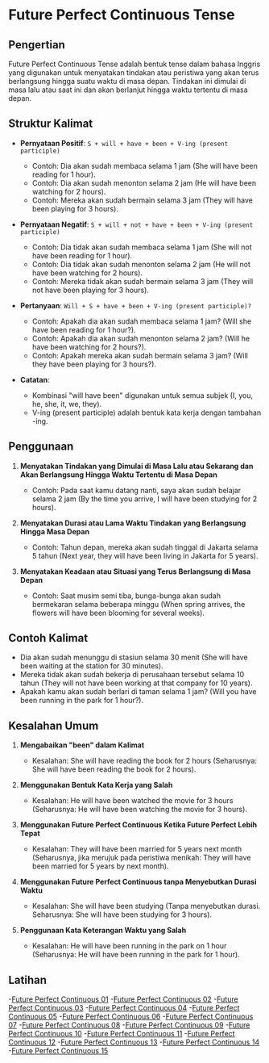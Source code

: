 # Future Perfect Continuous Tense

## Pengertian

Future Perfect Continuous Tense adalah bentuk tense dalam bahasa Inggris yang digunakan untuk menyatakan tindakan atau peristiwa yang akan terus berlangsung hingga suatu waktu di masa depan. Tindakan ini dimulai di masa lalu atau saat ini dan akan berlanjut hingga waktu tertentu di masa depan.

## Struktur Kalimat

- **Pernyataan Positif**: `S + will + have + been + V-ing (present participle)`
  - Contoh: Dia akan sudah membaca selama 1 jam (She will have been reading for 1 hour).
  - Contoh: Dia akan sudah menonton selama 2 jam (He will have been watching for 2 hours).
  - Contoh: Mereka akan sudah bermain selama 3 jam (They will have been playing for 3 hours).

- **Pernyataan Negatif**: `S + will + not + have + been + V-ing (present participle)`
  - Contoh: Dia tidak akan sudah membaca selama 1 jam (She will not have been reading for 1 hour).
  - Contoh: Dia tidak akan sudah menonton selama 2 jam (He will not have been watching for 2 hours).
  - Contoh: Mereka tidak akan sudah bermain selama 3 jam (They will not have been playing for 3 hours).

- **Pertanyaan**: `Will + S + have + been + V-ing (present participle)?`
  - Contoh: Apakah dia akan sudah membaca selama 1 jam? (Will she have been reading for 1 hour?).
  - Contoh: Apakah dia akan sudah menonton selama 2 jam? (Will he have been watching for 2 hours?).
  - Contoh: Apakah mereka akan sudah bermain selama 3 jam? (Will they have been playing for 3 hours?).

- **Catatan**:
  - Kombinasi "will have been" digunakan untuk semua subjek (I, you, he, she, it, we, they).
  - V-ing (present participle) adalah bentuk kata kerja dengan tambahan -ing.

## Penggunaan

1. **Menyatakan Tindakan yang Dimulai di Masa Lalu atau Sekarang dan Akan Berlangsung Hingga Waktu Tertentu di Masa Depan**
   - Contoh: Pada saat kamu datang nanti, saya akan sudah belajar selama 2 jam (By the time you arrive, I will have been studying for 2 hours).

2. **Menyatakan Durasi atau Lama Waktu Tindakan yang Berlangsung Hingga Masa Depan**
   - Contoh: Tahun depan, mereka akan sudah tinggal di Jakarta selama 5 tahun (Next year, they will have been living in Jakarta for 5 years).

3. **Menyatakan Keadaan atau Situasi yang Terus Berlangsung di Masa Depan**
   - Contoh: Saat musim semi tiba, bunga-bunga akan sudah bermekaran selama beberapa minggu (When spring arrives, the flowers will have been blooming for several weeks).

## Contoh Kalimat

- Dia akan sudah menunggu di stasiun selama 30 menit (She will have been waiting at the station for 30 minutes).
- Mereka tidak akan sudah bekerja di perusahaan tersebut selama 10 tahun (They will not have been working at that company for 10 years).
- Apakah kamu akan sudah berlari di taman selama 1 jam? (Will you have been running in the park for 1 hour?).

## Kesalahan Umum

1. **Mengabaikan "been" dalam Kalimat**
   - Kesalahan: She will have reading the book for 2 hours (Seharusnya: She will have been reading the book for 2 hours).

2. **Menggunakan Bentuk Kata Kerja yang Salah**
   - Kesalahan: He will have been watched the movie for 3 hours (Seharusnya: He will have been watching the movie for 3 hours).

3. **Menggunakan Future Perfect Continuous Ketika Future Perfect Lebih Tepat**
   - Kesalahan: They will have been married for 5 years next month (Seharusnya, jika merujuk pada peristiwa menikah: They will have been married for 5 years by next month).

4. **Menggunakan Future Perfect Continuous tanpa Menyebutkan Durasi Waktu**
   - Kesalahan: She will have been studying (Tanpa menyebutkan durasi. Seharusnya: She will have been studying for 3 hours).

5. **Penggunaan Kata Keterangan Waktu yang Salah**
   - Kesalahan: He will have been running in the park on 1 hour (Seharusnya: He will have been running in the park for 1 hour).


## Latihan
-[Future Perfect Continuous 01](https://chipulaja.github.io/quiz-app/#/question/12_future_perfect_continuous_01)
-[Future Perfect Continuous 02](https://chipulaja.github.io/quiz-app/#/question/12_future_perfect_continuous_02)
-[Future Perfect Continuous 03](https://chipulaja.github.io/quiz-app/#/question/12_future_perfect_continuous_03)
-[Future Perfect Continuous 04](https://chipulaja.github.io/quiz-app/#/question/12_future_perfect_continuous_04)
-[Future Perfect Continuous 05](https://chipulaja.github.io/quiz-app/#/question/12_future_perfect_continuous_05)
-[Future Perfect Continuous 06](https://chipulaja.github.io/quiz-app/#/question/12_future_perfect_continuous_06)
-[Future Perfect Continuous 07](https://chipulaja.github.io/quiz-app/#/question/12_future_perfect_continuous_07)
-[Future Perfect Continuous 08](https://chipulaja.github.io/quiz-app/#/question/12_future_perfect_continuous_08)
-[Future Perfect Continuous 09](https://chipulaja.github.io/quiz-app/#/question/12_future_perfect_continuous_09)
-[Future Perfect Continuous 10](https://chipulaja.github.io/quiz-app/#/question/12_future_perfect_continuous_10)
-[Future Perfect Continuous 11](https://chipulaja.github.io/quiz-app/#/question/12_future_perfect_continuous_11)
-[Future Perfect Continuous 12](https://chipulaja.github.io/quiz-app/#/question/12_future_perfect_continuous_12)
-[Future Perfect Continuous 13](https://chipulaja.github.io/quiz-app/#/question/12_future_perfect_continuous_13)
-[Future Perfect Continuous 14](https://chipulaja.github.io/quiz-app/#/question/12_future_perfect_continuous_14)
-[Future Perfect Continuous 15](https://chipulaja.github.io/quiz-app/#/question/12_future_perfect_continuous_15)

<!--
cara 1
Prompt yang digunakan :

buatkan saya file json dengan detail di bawah ini
- berisi 10 soal menerjemahkan bahasa indonesia ke bahasa Inggris
- fokus pada topik umum, seputar kuliner di indonesia, keindahan alam indonesia, olaraga, pendidikan, teknologi, cita-cita
- hanya melibatkan struktur kalimat Simple Present Tense
- soal terdiri dari kalimat positif, negatif dan tanya
- level soal adalah semua level
- notes di tulis dalam bahasa indonesia
- explanation di tulis dalam bahasa indonesia
- explanation berformat html dan tidak mengandung tag br
- di dalam explanation disebutkan nama tenses/grammar yang digunakan
- format explanation seperti dibawah
- jangan kosongkan element review-daftar-pejelasan-jawaban


<p class='review-pertanyaan'>"makanan ini berasal dari padang"</p><p class='review-pejelasan-grammar'>kalimat di atas adalah <span class='review-nama-grammar'><strong> simple present tense</strong></span>.</p><p class='review-detail-pejelasan-grammar'>Kalimat ini menggambarkan sebuah fakta karena makanan tersebut berasal dari padang.</p><p><strong>Formula Umum:</strong></p><pre class="review-formula">Subject + Verb (Simple Present Tense) + Prepositional Phrase</pre><p>Maka bahasa inggrisnya adalah : </p><pre class="review-jawaban">This food originates from Padang</pre><p><strong>Berikut detail penyusun kalimatnya:</strong></p><ul class="review-daftar-pejelasan-jawaban"><li><strong>This food</strong> adalah <strong>Subject</strong> atau subjek dari kalimat.</li><li><strong>originates</strong> adalah kata kerja dalam bentuk <strong>Simple Present Tense</strong>.</li><li><strong>from Padang</strong> adalah <strong>Prepositional Phrase</strong> yang berfungsi sebagai pelengkap (complement) dalam kalimat.</li><li><strong>Prepositional Phrase</strong> adalah kelompok kata yang dimulai dengan preposisi dan diikuti oleh objek preposisi, biasanya berfungsi untuk memberikan informasi tambahan mengenai tempat, waktu, atau cara dalam sebuah kalimat.</li></ul>

- format json seperti dibawah
    {
        "notes":"",
        "questions" : [
             {
                 "question": "",
                 "answer": "",
                 "explanation": ""
             }
        ]
    }
-->

<!--
cara 2
Prompt 1 yang digunakan :
buatkan 200 daftar kalimat dengan detail dibawah
- jangan mengulang kalimat yang sudah di buat
- fokus pada topik umum, seputar kuliner di indonesia, keindahan alam indonesia, olaraga, pendidikan, teknologi, cita-cita
- hanya melibatkan struktur kalimat Present Continuous
- kalimat terdiri dari kalimat positif, negatif dan tanya
- level kesulitan kalimat adalah semua level
- daftar jangan di kelompokkan


promt 2 yang digunakan :

saya punya daftar kalimat berikut

- Saya ingin belajar bahasa Jepang.
- Apakah dia seorang dokter?
- Saya suka nasi goreng.
- Ini bukan ponsel saya.
- Anak-anak bermain di taman.
- Apakah Jakarta ibu kota Indonesia?
- Bali adalah pulau indah.
- Dia tidak suka berenang.
- Dia mengajar di sebuah universitas.
- Mereka suka bermain sepak bola.
- Nasi Padang sangat lezat.

buatkan saya soal file json berdasarkan kalimat di atas dan dengan detail di bawah ini

- notes di tulis dalam bahasa indonesia
- explanation di tulis dalam bahasa indonesia
- explanation berformat html dan tidak mengandung tag br
- di dalam explanation disebutkan nama tenses/grammar yang digunakan
- format explanation seperti dibawah
- jangan kosongkan element review-daftar-pejelasan-jawaban

<p class='review-pertanyaan'>"makanan ini berasal dari padang"</p><p class='review-pejelasan-grammar'>kalimat di atas adalah <span class='review-nama-grammar'><strong> simple present tense</strong></span>.</p><p class='review-detail-pejelasan-grammar'>Kalimat ini menggambarkan sebuah fakta karena makanan tersebut berasal dari padang.</p><p><strong>Formula Umum:</strong></p><pre class="review-formula">Subject + Verb (Simple Present Tense) + Prepositional Phrase</pre><p>Maka bahasa inggrisnya adalah : </p><pre class="review-jawaban">This food originates from Padang</pre><p><strong>Berikut detail penyusun kalimatnya:</strong></p><ul class="review-daftar-pejelasan-jawaban"><li><strong>This food</strong> adalah <strong>Subject</strong> atau subjek dari kalimat.</li><li><strong>originates</strong> adalah kata kerja dalam bentuk <strong>Simple Present Tense</strong>.</li><li><strong>from Padang</strong> adalah <strong>Prepositional Phrase</strong> yang berfungsi sebagai pelengkap (complement) dalam kalimat.</li><li><strong>Prepositional Phrase</strong> adalah kelompok kata yang dimulai dengan preposisi dan diikuti oleh objek preposisi, biasanya berfungsi untuk memberikan informasi tambahan mengenai tempat, waktu, atau cara dalam sebuah kalimat.</li></ul>

- format json seperti dibawah
    {
        "notes":"",
        "questions" : [
             {
                 "question": "",
                 "answer": "",
                 "explanation": ""
             }
        ]
    }
-->
